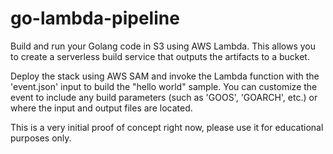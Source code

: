 go-lambda-pipeline
==================

Build and run your Golang code in S3 using AWS Lambda. This allows you to create a serverless build service that outputs the artifacts to a bucket. 

Deploy the stack using AWS SAM and invoke the Lambda function with the 'event.json' input to build the "hello world" sample. You can customize the event to include any build parameters (such as 'GOOS', 'GOARCH', etc.) or where the input and output files are located.

This is a very initial proof of concept right now, please use it for educational purposes only. 
